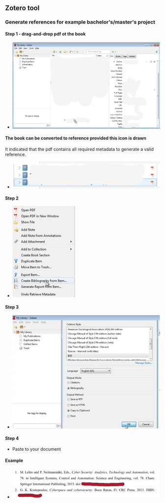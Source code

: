 ## Zotero tool


### Generate references for example bachelor's/master's project

#### Step 1 - drag-and-drop pdf ot the book
- <img src="./forReadme/img1.png" alt="Image Description" />
#### The book can be converted to reference provided this icon is drawn
It indicated that the pdf contains all required metadata to generate a valid reference.
- <img src="./forReadme/img2.png" alt="Image Description" />
#### Step 2
- <img src="./forReadme/img3.png" alt="Image Description" />
#### Step 3
- <img src="./forReadme/img4.png" alt="Image Description" />
#### Step 4
- Paste to your document
#### Example
- <img src="./forReadme/img5.png" alt="Image Description" />

